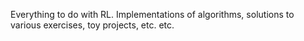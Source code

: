 Everything to do with RL. Implementations of algorithms, solutions to various exercises, toy projects, etc. etc.
